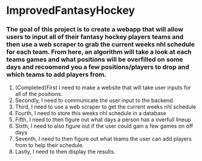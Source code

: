 # ImprovedFantasyHockey

<h3>The goal of this project is to create a webapp that will allow users to input all of their fantasy hockey players teams and then 
use a web scraper to grab the current weeks nhl schedule for each team. From here, an algorithm will take a look at each teams games and what positions will be overfilled on some days
and recoomend you a few positions/players to drop and which teams to add players from.</h3>

<ol>
  <li>(Completed)First I need to make a website that will take user inputs for all of the positions.</li>
  <li>Secondly, I need to communicate the user input to the backend.</li>
  <li>Third, I need to use a web scraper to get the current weeks nhl schedule</li>
  <li>Fourth, I need to store this weeks nhl schedule in a database</li>
  <li>Fifth, I need to then figure out what days a person has a overfull lineup</li>
  <li>Sixth, I need to also figure out if the user could gain a few games on off days</li>
  <li>Seventh, I need to then figure out what teams the user can add players from to help their schedule.</li>
  <li>Lastly, I need to then display the results.</li>
</ol>
